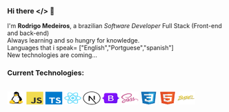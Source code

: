 ### Hi there </> 👋
I'm **Rodrigo Medeiros**, a brazilian *Software Developer* Full Stack (Front-end and back-end) <br>
Always learning and so hungry for knowledge.<br>
Languages that i speak= ["English","Portguese","spanish"]<br>
New technologies are coming...

  <h3>Current Technologies: </h2>
<div style="display: inline_block"><br>
<img align="center" alt="Linux" height="30" width="40" src="https://raw.githubusercontent.com/devicons/devicon/master/icons/linux/linux-original.svg">
<img align="center" alt="JavaScript" height="30" width="40" src="https://github.com/devicons/devicon/blob/master/icons/javascript/javascript-original.svg">
<img align="center" alt="TypeScript" height="30" width="40" src="https://github.com/devicons/devicon/blob/master/icons/typescript/typescript-original.svg">
<img align="center" alt="React" height="30" width="40" src="https://github.com/devicons/devicon/blob/master/icons/react/react-original.svg">
<img align="center" alt="NextJs" height="30" width="40" src="https://github.com/devicons/devicon/blob/master/icons/nextjs/nextjs-line.svg">
<img align="center" alt="BootStrap" height="30" width="40" src="https://github.com/devicons/devicon/blob/master/icons/bootstrap/bootstrap-original.svg">
<img align="center" alt="Sass" height="30" width="40" src="https://github.com/devicons/devicon/blob/master/icons/sass/sass-original.svg">
<img align="center" alt="Css" height="30" width="40" src="https://github.com/devicons/devicon/blob/master/icons/css3/css3-original.svg">
<img align="center" alt="HTML5" height="30" width="40" src="https://github.com/devicons/devicon/blob/master/icons/html5/html5-original.svg">
<img align="center" alt="Babel" height="30" width="40" src="https://github.com/devicons/devicon/blob/master/icons/babel/babel-original.svg">


</div>
<!--


**rodrigomedeiros99/rodrigomedeiros99** is a ✨ _special_ ✨ repository because its `README.md` (this file) appears on your GitHub profile.

Here are some ideas to get you started:

- 🔭 I’m currently working on ...
- 🌱 I’m currently learning ...
- 👯 I’m looking to collaborate on ...
- 🤔 I’m looking for help with ...
- 💬 Ask me about ...
- 📫 How to reach me: ...
- 😄 Pronouns: ...
- ⚡ Fun fact: ...
-->
